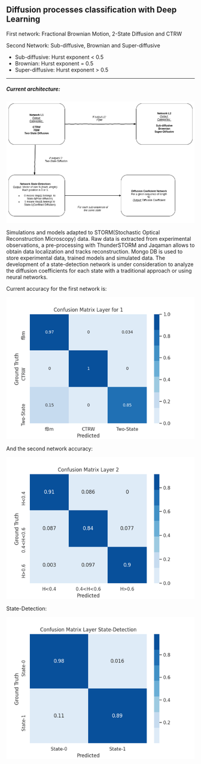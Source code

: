 ## Diffusion processes classification with Deep Learning 

First network: Fractional Brownian Motion, 2-State Diffusion and CTRW

Second Network: Sub-diffusive, Brownian and Super-diffusive 
* Sub-diffusive: Hurst exponent < 0.5
* Brownian: Hurst exponent = 0.5
* Super-diffusive: Hurst exponent > 0.5
---

##### Current architecture:
![Image](models/networks_diagram.png)

Simulations and models adapted to STORM(Stochastic Optical Reconstruction Microscopy) data.
Raw data is extracted from experimental observations, a pre-processing with ThunderSTORM and Jaqaman allows to obtain data localization and tracks reconstruction. 
Mongo DB is used to store experimental data, trained models and simulated data.
The development of a state-detection network is under consideration to analyze the diffusion coefficients for each state with a traditional approach or using neural networks.

Current accuracy for the first network is:

![Image](models/Figure_1.png)

And the second network accuracy:

![Image](models/conf_matlayer2.png)


State-Detection: 

![Image](models/State-Detection_net.png)
